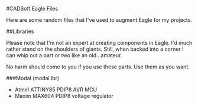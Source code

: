 #CADSoft Eagle Files

Here are some random files that I've used to augment Eagle for my
projects. 


##Libraries

Please note that I'm not an expert at creating components in Eagle. I'd
much rather stand on the shoulders of giants. Still, when backed into a
corner I can whip out a part or two like an old...amateur. 

No harm should come to you if you use these parts. Use them as you want.

###Modal (modal.lbr)

* Atmel ATTINY85 PDIP8 AVR MCU
* Maxim MAX604 PDIP8 voltage regulator

